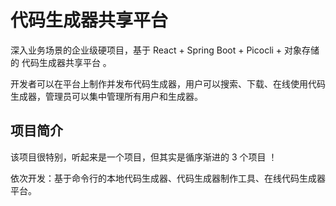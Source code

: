 # 代码生成器共享平台

深入业务场景的企业级硬项目，基于 React + Spring Boot + Picocli + 对象存储的 代码生成器共享平台 。

开发者可以在平台上制作并发布代码生成器，用户可以搜索、下载、在线使用代码生成器，管理员可以集中管理所有用户和生成器。

## 项目简介
该项目很特别，听起来是一个项目，但其实是循序渐进的 3 个项目 ！

依次开发：基于命令行的本地代码生成器、代码生成器制作工具、在线代码生成器平台。

